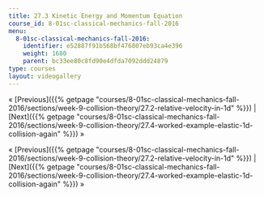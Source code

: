 ```yaml
---
title: 27.3 Kinetic Energy and Momentum Equation
course_id: 8-01sc-classical-mechanics-fall-2016
menu:
  8-01sc-classical-mechanics-fall-2016:
    identifier: e52887f91b568bf476807eb93ca4e396
    weight: 1680
    parent: bc33ee80c8fd90e4dfda7092ddd24879
type: courses
layout: videogallery
---
```

« [Previous]({{% getpage "courses/8-01sc-classical-mechanics-fall-2016/sections/week-9-collision-theory/27.2-relative-velocity-in-1d" %}}) | [Next]({{% getpage "courses/8-01sc-classical-mechanics-fall-2016/sections/week-9-collision-theory/27.4-worked-example-elastic-1d-collision-again" %}}) »

« [Previous]({{% getpage "courses/8-01sc-classical-mechanics-fall-2016/sections/week-9-collision-theory/27.2-relative-velocity-in-1d" %}}) | [Next]({{% getpage "courses/8-01sc-classical-mechanics-fall-2016/sections/week-9-collision-theory/27.4-worked-example-elastic-1d-collision-again" %}}) »